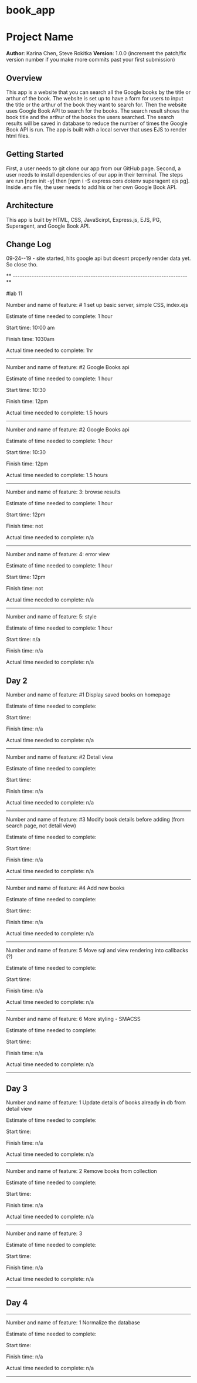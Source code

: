 # book_app

# Project Name

**Author**: Karina Chen, Steve Rokitka
**Version**: 1.0.0 (increment the patch/fix version number if you make more commits past your first submission)

## Overview
This app is a website that you can search all the Google books by the title or arthur of the book. The website is set up to have a form for users to input the title or the arthur of the book they want to search for. Then the website uses Google Book API to search for the books. The search result shows the book title and the arthur of the books the users searched. The search results will be saved in database to reduce the number of times the Google Book API is run. The app is built with a local server that uses EJS to render html files.

## Getting Started
First, a user needs to git clone our app from our GitHub page. Second, a user needs to install dependencies of our app in their terminal. The steps are run [npm init -y] then [npm i -S express cors dotenv superagent ejs pg]. Inside .env file, the user needs to add his or her own Google Book API.

## Architecture
This app is built by HTML, CSS, JavaScirpt, Express.js, EJS, PG, Superagent, and Google Book API.

## Change Log

09-24--19 - site started, hits google api but doesnt properly render data yet. So close tho.

<!-- ## Credits and Collaborations -->


** --------------------------------------------------------------------------**

#lab 11

Number and name of feature: # 1 set up basic server, simple CSS, index.ejs

Estimate of time needed to complete: 1 hour

Start time: 10:00 am

Finish time: 1030am

Actual time needed to complete: 1hr


-------------------


Number and name of feature: #2 Google Books api 

Estimate of time needed to complete: 1 hour

Start time: 10:30

Finish time: 12pm

Actual time needed to complete: 1.5 hours

-------------------


Number and name of feature: #2 Google Books api 

Estimate of time needed to complete: 1 hour

Start time: 10:30

Finish time: 12pm

Actual time needed to complete: 1.5 hours

-------------------
 
Number and name of feature: 3: browse results

Estimate of time needed to complete: 1 hour

Start time: 12pm

Finish time: not

Actual time needed to complete: n/a

-------------------

Number and name of feature: 4: error view

Estimate of time needed to complete: 1 hour

Start time: 12pm

Finish time: not

Actual time needed to complete: n/a

-------------------

Number and name of feature: 5: style

Estimate of time needed to complete: 1 hour

Start time: n/a

Finish time: n/a

Actual time needed to complete: n/a

## Day 2

Number and name of feature: #1 Display saved books on homepage 

Estimate of time needed to complete: 

Start time: 

Finish time: n/a

Actual time needed to complete: n/a

-------------------

Number and name of feature: #2 Detail view

Estimate of time needed to complete: 

Start time: 

Finish time: n/a

Actual time needed to complete: n/a

-------------------

Number and name of feature: #3 Modify book details before adding (from search page, not detail view)

Estimate of time needed to complete: 

Start time: 

Finish time: n/a

Actual time needed to complete: n/a

-------------------

Number and name of feature: #4 Add new books

Estimate of time needed to complete: 

Start time: 

Finish time: n/a

Actual time needed to complete: n/a

-------------------

Number and name of feature: 5 Move sql and view rendering into callbacks (?)  

Estimate of time needed to complete: 

Start time: 

Finish time: n/a

Actual time needed to complete: n/a

-------------------

Number and name of feature: 6 More styling - SMACSS

Estimate of time needed to complete: 

Start time: 

Finish time: n/a

Actual time needed to complete: n/a

-------------------

## Day 3

Number and name of feature: 1 Update details of books already in db from detail view

Estimate of time needed to complete: 

Start time: 

Finish time: n/a

Actual time needed to complete: n/a

-------------------

Number and name of feature:  2 Remove books from collection

Estimate of time needed to complete: 

Start time: 

Finish time: n/a

Actual time needed to complete: n/a

-------------------

Number and name of feature:  3 

Estimate of time needed to complete: 

Start time: 

Finish time: n/a

Actual time needed to complete: n/a

-------------------

## Day 4

-------------------

Number and name of feature:  1 Normalize the database 

Estimate of time needed to complete: 

Start time: 

Finish time: n/a

Actual time needed to complete: n/a

-------------------

